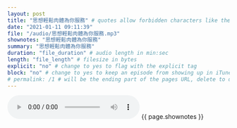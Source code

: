 ```yaml
---
layout: post
title: "思想輕鬆肉體為你服務" # quotes allow forbidden characters like the colon
date: "2021-01-11 09:11:39"
file: "/audio/思想輕鬆肉體為你服務.mp3"
shownotes: "思想輕鬆肉體為你服務"
summary: "思想輕鬆肉體為你服務"
duration: "file_duration" # audio length in min:sec
length: "file_length" # filesize in bytes
explicit: "no" # change to yes to flag with the explicit tag
block: "no" # change to yes to keep an episode from showing up in iTunes
# permalink: /1 # will be the ending part of the pages URL, delete to default to the title
---
```


<audio controls>
<source src="{{site.url}}{{site.baseurl}}{{ page.file }}" type="audio/x-mp3">
Your browser does not support the audio element.
</audio>
{{ page.shownotes }}
